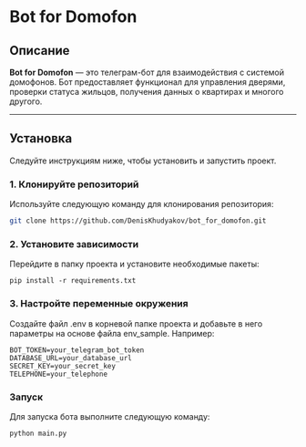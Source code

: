 # Bot for Domofon

## Описание

**Bot for Domofon** — это телеграм-бот для взаимодействия с системой домофонов. Бот предоставляет функционал для управления дверями, проверки статуса жильцов, получения данных о квартирах и многого другого.

---

## Установка

Следуйте инструкциям ниже, чтобы установить и запустить проект.

### 1. Клонируйте репозиторий

Используйте следующую команду для клонирования репозитория:

```bash
git clone https://github.com/DenisKhudyakov/bot_for_domofon.git
```

### 2. Установите зависимости
Перейдите в папку проекта и установите необходимые пакеты:

```angular2html
pip install -r requirements.txt
```

### 3. Настройте переменные окружения
Создайте файл .env в корневой папке проекта и добавьте в него параметры на основе файла env_sample. Например:
```angular2html
BOT_TOKEN=your_telegram_bot_token
DATABASE_URL=your_database_url
SECRET_KEY=your_secret_key
TELEPHONE=your_telephone
```

### Запуск
Для запуска бота выполните следующую команду:

```angular2html
python main.py
```